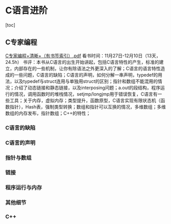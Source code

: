 # C语言进阶
[toc]
## C专家编程
[C专家编程+清晰+（有书签索引）.pdf](../../../books/C语言/C专家编程+清晰+（有书签索引）.pdf)
看书时间：11月27日-12月10日（13天，24.5h） 
书评：本书从C语言的出生开始讲起，包括C语言特性的产生，标准的建立，内部存在的一些机制，让你有除语法之外更深入的了解；C语言的语言特性造成的一些问题，C语言的缺陷；C语言的声明，如何分解一串声明，typedef的用法，以及typedef与struct连用与单独用struct的区别；指针和数组不能混用的情况；介绍了动态链接和静态链接，以及interposing问题；a.out的段结构，程序运行的情况，调用函数时的堆栈情况，setjmp/longjmp用于错误恢复，C语言有一些工具；关于内存，虚拟内存；类型提升，函数原型，C语言实现有限状态机（函数指针），Hash表，强制类型转换；数组和指针可以互换的情况，多维数组；多维数组的内存发布，指针数组；C++的特性；
### C语言的缺陷
### C语言的声明
### 指针与数组
### 链接
### 程序运行与内存
### 其他细节
### C++